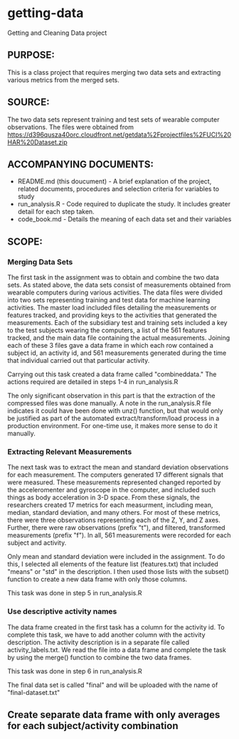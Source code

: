 getting-data
============

Getting and Cleaning Data project

## PURPOSE:  
This is a class project that requires merging two data sets and extracting various metrics from the merged sets.

## SOURCE:  
The two data sets represent training and test sets of wearable computer observations.  The files were obtained from https://d396qusza40orc.cloudfront.net/getdata%2Fprojectfiles%2FUCI%20HAR%20Dataset.zip

## ACCOMPANYING DOCUMENTS:
* README.md (this doucument) - A brief explanation of the project, related documents, procedures and selection criteria for variables to study
* run_analysis.R - Code required to duplicate the study.  It includes greater detail for each step taken.
* code_book.md - Details the meaning of each data set and their variables

## SCOPE:
### Merging Data Sets
The first task in the assignment was to obtain and combine the two data sets.  As stated above, the data sets consist of measurements obtained from wearable computers during various activities.  The data files were divided into two sets representing training and test data for machine learning activities.  The master load included files detailing the measurements or features tracked, and providing keys to the activities that generated the measurements.  Each of the subsidiary test and training sets included a key to the test subjects wearing the computers, a list of the 561 features tracked, and the main data file containing the actual measurements.  Joining each of these 3 files gave a data frame in which each row contained a subject id, an activity id, and 561 measurements generated during the time that individual carried out that particular activity.

Carrying out this task created a data frame called "combineddata."  The actions required are detailed in steps 1-4 in run_analysis.R

The only significant observation in this part is that the extraction of the compressed files was done manually.  A note in the run_analysis.R file indicates it could have been done with unz() function, but that would only be justified as part of the automated extract/transform/load process in a production environment.  For one-time use, it makes more sense to do it manually.

### Extracting Relevant Measurements
The next task was to extract the mean and standard deviation observations for each measurement.  The computers generated 17 different signals that were measured.  These measurements represented changed reported by the acceleromenter and gyroscope in the computer, and included such things as body acceleration in 3-D space.  From these signals, the researchers created 17 metrics for each measurment, including mean, median, standard deviation, and many others. For most of these metrics, there were three observations representing each of the Z, Y, and Z axes.  Further, there were raw observations (prefix "t"), and filtered, transformed measurements (prefix "f").  In all, 561 measurements were recorded for each subject and activity.

Only mean and standard deviation were included in the assignment. To do this, I selected all elements of the feature list (features.txt) that included "means" or "std" in the description.  I then used those lists with the subset() function to create a new data frame with only those columns.

This task was done in step 5 in run_analysis.R  

### Use descriptive activity names
The data frame created in the first task has a column for the activity  id.  To complete this task, we have to add another column with the activity description.  The activity description is in a separate file called activity_labels.txt.  We read the file into a data frame and complete the task by using the merge() function to combine the two data frames.

This task was done in step 6 in run_analysis.R  

The final data set is called "final" and will be uploaded with the name of "final-dataset.txt"

## Create separate data frame with only averages for each subject/activity combination
